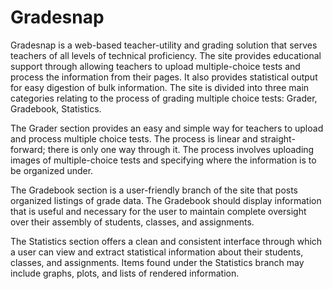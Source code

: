 Gradesnap
=========

Gradesnap is a web-based teacher-utility and grading solution that serves teachers of all levels of technical proficiency. The site provides educational support through allowing teachers to upload multiple-choice tests and process the information from their pages. It also provides statistical output for easy digestion of bulk information. The site is divided into three main categories relating to the process of grading multiple choice tests: Grader, Gradebook, Statistics. 

The Grader section provides an easy and simple way for teachers to upload and process multiple choice tests. The process is linear and straight-forward; there is only one way through it. The process involves uploading images of multiple-choice tests and specifying where the information is to be organized under.

The Gradebook section is a user-friendly branch of the site that posts organized listings of grade data. The Gradebook should display information that is useful and necessary for the user to maintain complete oversight over their assembly of students, classes, and assignments. 

The Statistics section offers a clean and consistent interface through which a user can view and extract statistical information about their students, classes, and assignments. Items found under the Statistics branch may include graphs, plots, and lists of rendered information.

